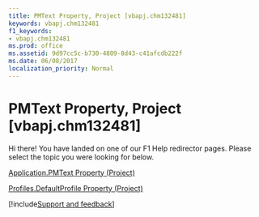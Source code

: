 ```yaml
---
title: PMText Property, Project [vbapj.chm132481]
keywords: vbapj.chm132481
f1_keywords:
- vbapj.chm132481
ms.prod: office
ms.assetid: 9d97cc5c-b730-4809-8d43-c41afcdb222f
ms.date: 06/08/2017
localization_priority: Normal
---
```



# PMText Property, Project [vbapj.chm132481]

Hi there! You have landed on one of our F1 Help redirector pages. Please select the topic you were looking for below.

[Application.PMText Property (Project)](https://msdn.microsoft.com/library/a52193c7-2a74-c3b8-357b-ea7637309d14%28Office.15%29.aspx)

[Profiles.DefaultProfile Property (Project)](https://msdn.microsoft.com/library/8c40d73c-43e3-7a01-c208-ef0d507888d5%28Office.15%29.aspx)

[!include[Support and feedback](~/includes/feedback-boilerplate.md)]